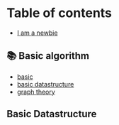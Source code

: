 # Table of contents

* [I am a newbie](README.md)

## 📚 Basic algorithm

* [basic](basic-algorithm/basic.md)
* [basic datastructure](basic-algorithm/basic-datastructure.md)
* [graph theory](basic-algorithm/graph-theory.md)

## Basic Datastructure
